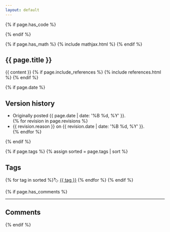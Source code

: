```yaml
---
layout: default
---
```

{% if page.has_code %}
  <link rel="stylesheet" type="text/css" href="{{ "/assets/css/code.css" | relative_url }}">
{% endif %}

{% if page.has_math %}
  {% include mathjax.html %}
{% endif %}

<h2>{{ page.title }}</h2>

{{ content }}
{% if page.include_references %}
  {% include references.html %}
{% endif %}

{% if page.date %}
  <h2>Version history</h2>
  <ul>
    <li>Originally posted {{ page.date | date: '%B %d, %Y' }}.</li>
    {% for revision in page.revisions %}
      <li>{{ revision.reason }} on {{ revision.date | date: '%B %d, %Y' }}.</li>
    {% endfor %}
  </ul>
{% endif %}

{% if page.tags %}
{% assign sorted = page.tags | sort %}
<h2>Tags</h2>{% for tag in sorted %}🏷️ <a href="/writing#{{ tag }}">{{ tag }}</a> {% endfor %}
{% endif %}


{% if page.has_comments %}
<hr>
<h2>Comments</h2>
  <div id="commento"></div>
  <script async src="https://cdn.commento.io/js/commento.js"></script>
 {% endif %}